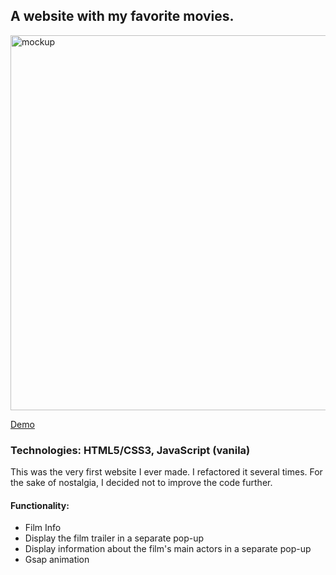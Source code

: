 <h2>A website with my favorite movies.</h2> 

<img src="https://cdn.glitch.global/b796fac7-8be1-47ea-bf80-36d588d7054b/mock7.png?v=1706743591255" alt="mockup" width="600px">

[Demo](https://html-proj-1-darla.glitch.me/)

<h3>Technologies: HTML5/CSS3, JavaScript (vanila)</h3>

 <p>This was the very first website I ever made. I refactored it several times. For the sake of nostalgia, I decided not to improve the code further.</p>


 <h4>Functionality:</h4>
 <ul> 
  <li> Film Info</li>
  <li> Display the film trailer in a separate pop-up</li>
  <li> Display information about the film's main actors in a separate pop-up </li>
  <li> Gsap animation</li>
 </ul>